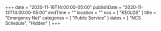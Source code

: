 +++
date = "2020-11-16T14:00:00-05:00"
publishDate = "2020-11-13T14:00:00-05:00"
endTime = ""
location = ""
ncs = [ "KE0LDS" ]
title = "Emergency Net"
categories = [ "Public Service" ]
dates = [ "NCS Schedule", "Hidden" ]
+++
